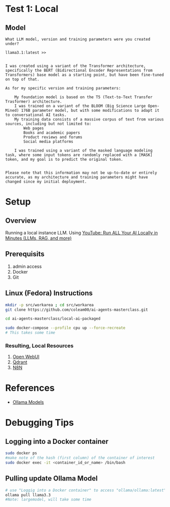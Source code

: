 
# Test 1: Local
## Model
```
What LLM model, version and training parameters were you created under? 
 
llama3.1:latest >>
 

I was created using a variant of the Transformer architecture, specifically the BERT (Bidirectional Encoder Representations from Transformers) base model as a starting point, but have been fine-tuned on top of that. 

As for my specific version and training parameters: 

    My foundation model is based on the T5 (Text-to-Text Transfer Trasformer) architecture.
    I was trained on a variant of the BLOOM (Big Science Large Open-Mined) 176B parameter model, but with some modifications to adapt it to conversational AI tasks.
    My training data consists of a massive corpus of text from various sources, including but not limited to:
        Web pages
        Books and academic papers
        Product reviews and forums
        Social media platforms
         
    I was trained using a variant of the masked language modeling task, where some input tokens are randomly replaced with a [MASK] token, and my goal is to predict the original token.
     

Please note that this information may not be up-to-date or entirely accurate, as my architecture and training parameters might have changed since my initial deployment. 

```




# Setup

## Overview

Running a local instance LLM. Using [YouTube: Run ALL Your AI Locally in Minutes (LLMs, RAG, and more)](https://www.youtube.com/watch?v=V_0dNE-H2gw&t=263s)

## Prerequisits
1. admin access
1. Docker
1. Git


## Linux (Fedora) Instructions
```BASH
mkdir -p src/workarea ; cd src/workarea
git clone https://github.com/coleam00/ai-agents-masterclass.git

cd ai-agents-masterclass/local-ai-packaged

sudo docker-compose --profile cpu up --force-recreate
# This takes some time

```

### Resulting, Local Resources
1. [Open WebUI](http://localhost:3000/auth)
1. [Qdrant](http://localhost:6333/dashboard#/tutorial/quickstart)
1. [N8N](http://localhost:5678/)



# References
- [Ollama Models](https://ollama.com/search)


# Debugging Tips

## Logging into a Docker container
```BASH
sudo docker ps
#make note of the hash (first column) of the container of interest
sudo docker exec -it <container_id_or_name> /bin/bash

```

## Pulling update Ollama Model
```BASH
# use "Loggig into a Docker container" to access "ollama/ollama:latest"
ollama pull llama3.3
#Note: largemodel, will take some time
```